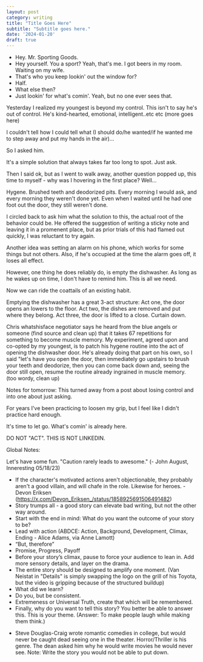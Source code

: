 ```yaml
---
layout: post
category: writing
title: "Title Goes Here"
subtitle: "Subtitle goes here."
date: '2024-01-20'
draft: true
---
```


- Hey. Mr. Sporting Goods.
- Hey yourself.
You a sport?
Yeah, that's me.
I got beers in my room.
Waiting on my wife.
- That's who you keep lookin' out the window for?
- Half.
- What else then?
- Just lookin' for what's comin'.
Yeah, but no one ever sees that.

Yesterday I realized my youngest is beyond my control. This isn't to say he's out of control. He's kind-hearted, emotional, intelligent..etc etc (more goes here)

I couldn't tell how I could tell what (I should do/he wanted/if he wanted me to step away and put my hands in the air)...

So I asked him.

It's a simple solution that always takes far too long to spot. Just ask.

Then I said ok, but as I went to walk away, another question popped up, this time to myself - why was I hovering in the first place? Well...

Hygene. Brushed teeth and deodorized pits. Every morning I would ask, and every morning they weren't done yet. Even when I waited until he had one foot out the door, they still weren't done.

I circled back to ask him what the solution to this, the actual root of the behavior could be. He offered the suggestion of writing a sticky note and leaving it in a promenent place, but as prior trials of this had flamed out quickly, I was reluctant to try again.

Another idea was setting an alarm on his phone, which works for some things but not others. Also, if he's occupied at the time the alarm goes off, it loses all effect.

However, one thing he does reliably do, is empty the dishwasher. As long as he wakes up on time, I don't have to remind him. This is all we need.

Now we can ride the coattails of an existing habit.

Emptying the dishwasher has a great 3-act structure: Act one, the door opens an lowers to the floor. Act two, the dishes are removed and put where they belong. Act three, the door is lifted to a close. Curtain down.

Chris whatshisface negotiator says he heard from the blue angels or someone (find source and clean up) that it takes 67 repetitions for something to become muscle memory. My experiment, agreed upon and co-opted by my youngest, is to patch his hygene routine into the act of opening the dishwasher door. He's already doing that part on his own, so I said "let's have you open the door, then immediately go upstairs to brush your teeth and deodorize, then you can come back down and, seeing the door still open, resume the routine already ingrained in muscle memory. (too wordy, clean up)

Notes for tomorrow: This turned away from a post about losing control and into one about just asking. 

For years I've been practicing to loosen my grip, but I feel like I didn't practice hard enough.


<!-- Ending? -->
It's time to let go. What's comin' is already here.


DO NOT "ACT". THIS IS NOT LINKEDIN.

Global Notes:

Let's have some fun. "Caution rarely leads to awesome." (- John August, Inneresting 05/18/23)

- If the character's motivated actions aren't objectionable, they probably aren't a good villain, and will chafe in the role. Likewise for heroes. -Devon Eriksen (https://x.com/Devon_Eriksen_/status/1858925691506491482)
- Story trumps all - a good story can elevate bad writing, but not the other way around.
- Start with the end in mind: What do you want the outcome of your story to be?
- Lead with action (ABDCE: Action, Background, Development, Climax, Ending - Alice Adams, via Anne Lamott)
- “But, therefore”
- Promise, Progress, Payoff
- Before your story’s climax, pause to force your audience to lean in. Add more sensory details, and layer on the drama.
- The entire story should be designed to amplify one moment. (Van Neistat in "Details" is simply swapping the logo on the grill of his Toyota, but the video is gripping because of the structured buildup)
- What did we learn?
- Do you, but be consistent.
- Extremeness or Universal Truth, create that which will be remembered.
- Finally, why do you want to tell this story? You better be able to answer this. This is your theme. (Answer: To make people laugh while making them think.)

<!-- Candidate note -->
- Steve Douglas-Craig wrote romantic comedies in college, but would never be caught dead seeing one in the theater. Horror/Thriller is his genre. The dean asked him why he would write movies he would never see. Note: Write the story you would not be able to put down.